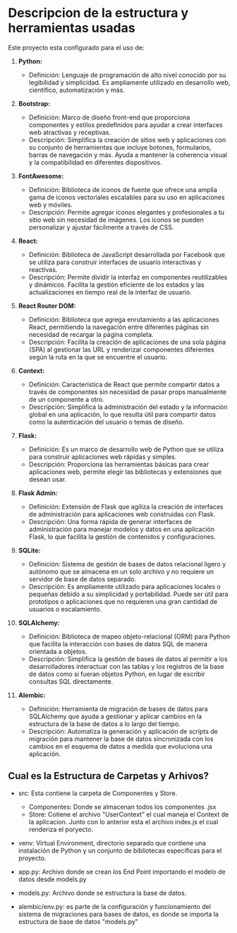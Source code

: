 # Descripcion de la estructura y herramientas usadas

Este proyecto esta configurado para el uso de:

1. **Python:**
   - Definición: Lenguaje de programación de alto nivel conocido por su legibilidad y simplicidad. Es ampliamente utilizado en desarrollo web, científico, automatización y más.
   

2. **Bootstrap:**
   - Definición: Marco de diseño front-end que proporciona componentes y estilos predefinidos para ayudar a crear interfaces web atractivas y receptivas.
   - Descripción: Simplifica la creación de sitios web y aplicaciones con su conjunto de herramientas que incluye botones, formularios, barras de navegación y más. Ayuda a mantener la coherencia visual y la compatibilidad en diferentes dispositivos.

3. **FontAwesome:**
   - Definición: Biblioteca de iconos de fuente que ofrece una amplia gama de iconos vectoriales escalables para su uso en aplicaciones web y móviles.
   - Descripción: Permite agregar íconos elegantes y profesionales a tu sitio web sin necesidad de imágenes. Los íconos se pueden personalizar y ajustar fácilmente a través de CSS.

4. **React:**
   - Definición: Biblioteca de JavaScript desarrollada por Facebook que se utiliza para construir interfaces de usuario interactivas y reactivas.
   - Descripción: Permite dividir la interfaz en componentes reutilizables y dinámicos. Facilita la gestión eficiente de los estados y las actualizaciones en tiempo real de la interfaz de usuario.

5. **React Router DOM:**
   - Definición: Biblioteca que agrega enrutamiento a las aplicaciones React, permitiendo la navegación entre diferentes páginas sin necesidad de recargar la página completa.
   - Descripción: Facilita la creación de aplicaciones de una sola página (SPA) al gestionar las URL y renderizar componentes diferentes según la ruta en la que se encuentre el usuario.

6. **Context:**
   - Definición: Característica de React que permite compartir datos a través de componentes sin necesidad de pasar props manualmente de un componente a otro.
   - Descripción: Simplifica la administración del estado y la información global en una aplicación, lo que resulta útil para compartir datos como la autenticación del usuario o temas de diseño.

7. **Flask:**
   - Definición: Es un marco de desarrollo web de Python que se utiliza para construir aplicaciones web rápidas y simples.
   - Descripción: Proporciona las herramientas básicas para crear aplicaciones web,  permite elegir las bibliotecas y extensiones que desean usar.

8. **Flask Admin:**
   - Definición: Extensión de Flask que agiliza la creación de interfaces de administración para aplicaciones web construidas con Flask.
   - Descripción: Una forma rápida de generar interfaces de administración para manejar modelos y datos en una aplicación Flask, lo que facilita la gestión de contenidos y configuraciones.

9. **SQLite:**
   - Definición: Sistema de gestión de bases de datos relacional ligero y autónomo que se almacena en un solo archivo y no requiere un servidor de base de datos separado.
   - Descripción: Es ampliamente utilizado para aplicaciones locales o pequeñas debido a su simplicidad y portabilidad. Puede ser útil para prototipos o aplicaciones que no requieren una gran cantidad de usuarios o escalamiento.

10. **SQLAlchemy:**
    - Definición: Biblioteca de mapeo objeto-relacional (ORM) para Python que facilita la interacción con bases de datos SQL de manera orientada a objetos.
    - Descripción: Simplifica la gestión de bases de datos al permitir a los desarrolladores interactuar con las tablas y los registros de la base de datos como si fueran objetos Python, en lugar de escribir consultas SQL directamente.

11. **Alembic:**
    - Definición: Herramienta de migración de bases de datos para SQLAlchemy que ayuda a gestionar y aplicar cambios en la estructura de la base de datos a lo largo del tiempo.
    - Descripción: Automatiza la generación y aplicación de scripts de migración para mantener la base de datos sincronizada con los cambios en el esquema de datos a medida que evoluciona una aplicación.


## Cual es la Estructura de Carpetas y Arhivos?

- src:  Esta contiene la carpeta de Componentes y Store.
    - Componentes: Donde se almacenan todos los componentes .jsx
    - Store: Cotiene el archivo "UserContext" el cual maneja el Context de la aplicacion.
Junto con lo anterior esta el archivo index.js el cual renderiza el poryecto.

- venv:   Virtual Environment, directorio separado que contiene una instalación de Python y un conjunto de bibliotecas específicas para el proyecto. 
- app.py:  Archivo donde se crean los End Point importando el modelo de datos desde models.py
- models.py:  Archivo donde se estructura la base de datos.
- alembic/env.py: es parte de la configuración y funcionamiento del sistema de migraciones para bases de datos, es donde se importa la estructura de base de datos "models.py"

